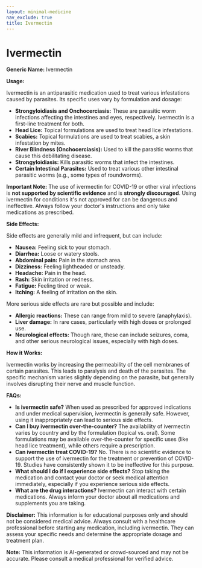 ```yaml
---
layout: minimal-medicine
nav_exclude: true
title: Ivermectin
---
```


# Ivermectin

**Generic Name:** Ivermectin

**Usage:**

Ivermectin is an antiparasitic medication used to treat various infestations caused by parasites.  Its specific uses vary by formulation and dosage:

* **Strongyloidiasis and Onchocerciasis:**  These are parasitic worm infections affecting the intestines and eyes, respectively. Ivermectin is a first-line treatment for both.
* **Head Lice:** Topical formulations are used to treat head lice infestations.
* **Scabies:** Topical formulations are used to treat scabies, a skin infestation by mites.
* **River Blindness (Onchocerciasis):**  Used to kill the parasitic worms that cause this debilitating disease.
* **Strongyloidiasis:** Kills parasitic worms that infect the intestines.
* **Certain Intestinal Parasites:**  Used to treat various other intestinal parasitic worms (e.g., some types of roundworms).

**Important Note:**  The use of ivermectin for COVID-19 or other viral infections is **not supported by scientific evidence** and is **strongly discouraged**.  Using ivermectin for conditions it's not approved for can be dangerous and ineffective.  Always follow your doctor's instructions and only take medications as prescribed.

**Side Effects:**

Side effects are generally mild and infrequent, but can include:

* **Nausea:** Feeling sick to your stomach.
* **Diarrhea:** Loose or watery stools.
* **Abdominal pain:** Pain in the stomach area.
* **Dizziness:** Feeling lightheaded or unsteady.
* **Headache:** Pain in the head.
* **Rash:** Skin irritation or redness.
* **Fatigue:** Feeling tired or weak.
* **Itching:** A feeling of irritation on the skin.

More serious side effects are rare but possible and include:

* **Allergic reactions:**  These can range from mild to severe (anaphylaxis).
* **Liver damage:**  In rare cases, particularly with high doses or prolonged use.
* **Neurological effects:**  Though rare, these can include seizures, coma, and other serious neurological issues, especially with high doses.


**How it Works:**

Ivermectin works by increasing the permeability of the cell membranes of certain parasites. This leads to paralysis and death of the parasites.  The specific mechanism varies slightly depending on the parasite, but generally involves disrupting their nerve and muscle function.

**FAQs:**

* **Is ivermectin safe?**  When used as prescribed for approved indications and under medical supervision, ivermectin is generally safe. However, using it inappropriately can lead to serious side effects.
* **Can I buy ivermectin over-the-counter?**  The availability of ivermectin varies by country and by the formulation (topical vs. oral).  Some formulations may be available over-the-counter for specific uses (like head lice treatment), while others require a prescription.
* **Can ivermectin treat COVID-19?**  No. There is no scientific evidence to support the use of ivermectin for the treatment or prevention of COVID-19.  Studies have consistently shown it to be ineffective for this purpose.
* **What should I do if I experience side effects?**  Stop taking the medication and contact your doctor or seek medical attention immediately, especially if you experience serious side effects.
* **What are the drug interactions?**  Ivermectin can interact with certain medications.  Always inform your doctor about all medications and supplements you are taking.

**Disclaimer:** This information is for educational purposes only and should not be considered medical advice.  Always consult with a healthcare professional before starting any medication, including ivermectin.  They can assess your specific needs and determine the appropriate dosage and treatment plan.


**Note:** This information is AI-generated or crowd-sourced and may not be accurate. Please consult a medical professional for verified advice.